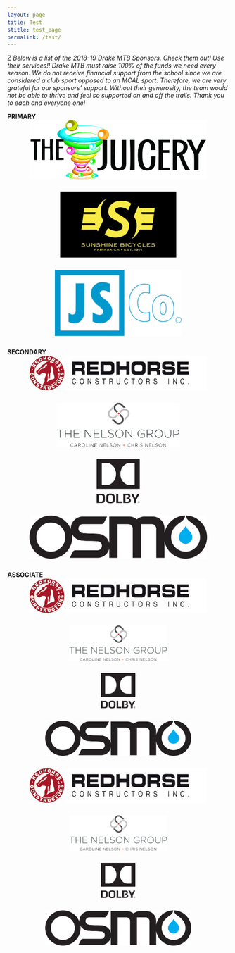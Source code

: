 ```yaml
---
layout: page
title: Test
stitle: test_page
permalink: /test/
---
```


<style>
img {
    margin-bottom: 25px !important;
    max-width: 80% !important;
}
div.primary img { 
    max-height: 150px;
}
div.secondary img { 
    max-height: 100px;
}
div.associate img { 
    max-height: 80px;
}
div.sponsorGroup {
    clear: both;
}
div.sponsor {
    text-align: center;
}
</style>

*Z Below is a list of the 2018-19 Drake MTB Sponsors. Check them out! Use their services!! Drake MTB must raise 100% of the funds we need every season. We do not receive financial support from the school since we are considered a club sport opposed to an MCAL sport. Therefore, we are very grateful for our sponsors’ support. Without their generosity, the team would not be able to thrive and feel so supported on and off the trails. Thank you to each and everyone one!*

<div class="sponsorGroup primary">
  <strong>PRIMARY</strong><br />
  <div class="w3-third sponsor">
    <a href="https://www.facebook.com/juicery" target="_blank"><img src="/images/juicery.jpg" alt="The Juicery" class="w3-square w3-hover-opacity"></a>
  </div>
  <div class="w3-third sponsor">
    <a href="https://www.sunshinebicycle.com" target="_blank"><img src="/images/sunshine_new.JPG" alt="Sunshine Bicycles" class="w3-square w3-hover-opacity"></a>
  </div>
  <div class="w3-third sponsor">
    <a href="https://jscompanyinc.com" target="_blank"><img src="/images/logo-JSCo.jpg" alt="JS Company Inc." class="w3-square w3-hover-opacity"></a>
  </div>
</div>

<div class="sponsorGroup secondary">
  <strong>SECONDARY</strong><br />
  <div class="w3-quarter sponsor">
    <a href="https://www.redhorseconstructors.com" target="_blank"><img src="/images/redhorse.jpg" alt="Redhorse Construction, Inc." class="w3-square w3-hover-opacity"></a>
  </div>
  <div class="w3-quarter sponsor">
    <a href="https://www.thenelsongroupmarin.com" target="_blank"><img src="/images/NG_logo.png" alt="The Nelson Group" class="w3-square w3-hover-opacity"></a>
  </div>
  <div class="w3-quarter sponsor">
    <a href="https://www.dolby.com" target="_blank"><img src="/images/Dolby_Vert_Black.png" alt="Dolby" class="w3-square w3-hover-opacity"></a>
  </div>
  <div class="w3-quarter sponsor">
    <a href="https://osmonutrition.com" target="_blank"><img src="/images/Osmo_wordmark_color.png" alt="Osmo" class="w3-square w3-hover-opacity"></a>
  </div>
</div>

<div class="sponsorGroup associate">
  <strong>ASSOCIATE</strong><br />
  <div class="w3-quarter sponsor">
    <a href="https://www.redhorseconstructors.com" target="_blank"><img src="/images/redhorse.jpg" alt="Redhorse Construction, Inc." class="w3-square w3-hover-opacity"></a>
  </div>
  <div class="w3-quarter sponsor">
    <a href="https://www.thenelsongroupmarin.com" target="_blank"><img src="/images/NG_logo.png" alt="The Nelson Group" class="w3-square w3-hover-opacity"></a>
  </div>
  <div class="w3-quarter sponsor">
    <a href="https://www.dolby.com" target="_blank"><img src="/images/Dolby_Vert_Black.png" alt="Dolby" class="w3-square w3-hover-opacity"></a>
  </div>
  <div class="w3-quarter sponsor">
    <a href="https://osmonutrition.com" target="_blank"><img src="/images/Osmo_wordmark_color.png" alt="Osmo" class="w3-square w3-hover-opacity"></a>
  </div>
</div>
<div class="sponsorGroup associate">
  <div class="w3-quarter sponsor">
    <a href="https://www.redhorseconstructors.com" target="_blank"><img src="/images/redhorse.jpg" alt="Redhorse Construction, Inc." class="w3-square w3-hover-opacity"></a>
  </div>
  <div class="w3-quarter sponsor">
    <a href="https://www.thenelsongroupmarin.com" target="_blank"><img src="/images/NG_logo.png" alt="The Nelson Group" class="w3-square w3-hover-opacity"></a>
  </div>
  <div class="w3-quarter sponsor">
    <a href="https://www.dolby.com" target="_blank"><img src="/images/Dolby_Vert_Black.png" alt="Dolby" class="w3-square w3-hover-opacity"></a>
  </div>
  <div class="w3-quarter sponsor">
    <a href="https://osmonutrition.com" target="_blank"><img src="/images/Osmo_wordmark_color.png" alt="Osmo" class="w3-square w3-hover-opacity"></a>
  </div>
</div>

